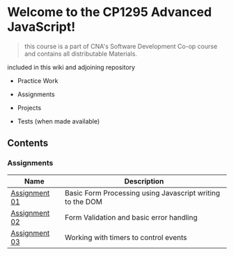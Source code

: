 # Welcome to the CP1295 Advanced JavaScript!

> this course is a part of CNA's Software Development Co-op course and contains all distributable Materials.

included in this wiki and adjoining repository

- Practice Work

- Assignments

- Projects

- Tests (when made available)

## Contents

### Assignments

| Name |Description|
|---|---|
|[Assignment 01](https://github.com/Parker-Wallace/CP1295/tree/main/Assignments/A1)|Basic Form Processing using Javascript writing to the DOM|
|[Assignment 02](https://github.com/Parker-Wallace/CP1295/tree/main/Assignments/A2)|Form Validation and basic error handling|
|[Assignment 03](https://github.com/Parker-Wallace/CP1295/tree/main/Assignments/A3)|Working with timers to control events|

